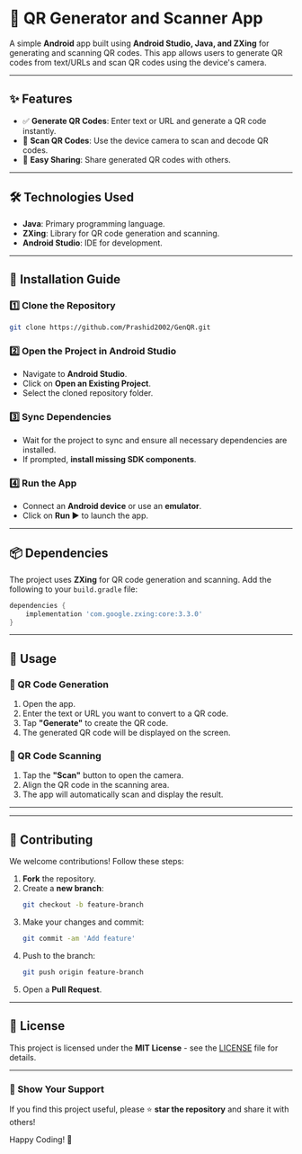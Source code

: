 # 📱 QR Generator and Scanner App

A simple **Android** app built using **Android Studio, Java, and ZXing** for generating and scanning QR codes. This app allows users to generate QR codes from text/URLs and scan QR codes using the device's camera.

---

## ✨ Features

- ✅ **Generate QR Codes**: Enter text or URL and generate a QR code instantly.
- 📸 **Scan QR Codes**: Use the device camera to scan and decode QR codes.
- 🔄 **Easy Sharing**: Share generated QR codes with others.

---

## 🛠 Technologies Used

- **Java**: Primary programming language.
- **ZXing**: Library for QR code generation and scanning.
- **Android Studio**: IDE for development.

---

## 🚀 Installation Guide

### 1️⃣ Clone the Repository

```bash
git clone https://github.com/Prashid2002/GenQR.git
```

### 2️⃣ Open the Project in Android Studio

- Navigate to **Android Studio**.
- Click on **Open an Existing Project**.
- Select the cloned repository folder.

### 3️⃣ Sync Dependencies

- Wait for the project to sync and ensure all necessary dependencies are installed.
- If prompted, **install missing SDK components**.

### 4️⃣ Run the App

- Connect an **Android device** or use an **emulator**.
- Click on **Run ▶️** to launch the app.

---

## 📦 Dependencies

The project uses **ZXing** for QR code generation and scanning. Add the following to your `build.gradle` file:

```gradle
dependencies {
    implementation 'com.google.zxing:core:3.3.0'
}
```

---

## 📖 Usage

### 🔹 QR Code Generation

1. Open the app.
2. Enter the text or URL you want to convert to a QR code.
3. Tap **"Generate"** to create the QR code.
4. The generated QR code will be displayed on the screen.

### 🔹 QR Code Scanning

1. Tap the **"Scan"** button to open the camera.
2. Align the QR code in the scanning area.
3. The app will automatically scan and display the result.

---



---

## 🤝 Contributing

We welcome contributions! Follow these steps:

1. **Fork** the repository.
2. Create a **new branch**:
   ```bash
   git checkout -b feature-branch
   ```
3. Make your changes and commit:
   ```bash
   git commit -am 'Add feature'
   ```
4. Push to the branch:
   ```bash
   git push origin feature-branch
   ```
5. Open a **Pull Request**.

---

## 📜 License

This project is licensed under the **MIT License** - see the [LICENSE](LICENSE) file for details.

---

### 🌟 Show Your Support

If you find this project useful, please ⭐ **star the repository** and share it with others!

Happy Coding! 🚀

